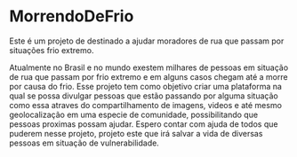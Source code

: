 # MorrendoDeFrio

Este é um projeto de destinado a ajudar moradores de rua que passam por situações frio extremo.

Atualmente no Brasil e no mundo exestem milhares de pessoas em situação de rua que passam por frio extremo e em alguns casos chegam até a morre por causa do frio. Esse projeto tem como objetivo criar uma plataforma na qual se possa divulgar pessoas que estão passando por alguma situação como essa atraves do compartilhamento de imagens, videos e até mesmo geolocalização em uma especie de comunidade, possibilitando que pessoas proximas possam ajudar. 
Espero contar com ajuda de todos que puderem nesse projeto, projeto este que irá salvar a vida de diversas pessoas em situação de vulnerabilidade.
